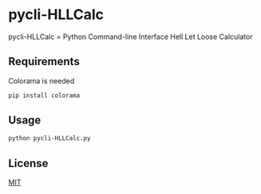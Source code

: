 # pycli-HLLCalc

pycli-HLLCalc = Python Command-line Interface Hell Let Loose Calculator

## Requirements

Colorama is needed

```bash
pip install colorama
```

## Usage

```bash
python pycli-HLLCalc.py
```

## License

[MIT](LICENSE.md)
